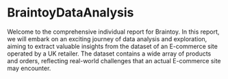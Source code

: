 # BraintoyDataAnalysis


Welcome to the comprehensive individual report for Braintoy. In this report, we will embark on an exciting journey of data analysis and exploration, aiming to extract valuable insights from the dataset of an E-commerce site operated by a UK retailer. The dataset contains a wide array of products and orders, reflecting real-world challenges that an actual E-commerce site may encounter.
